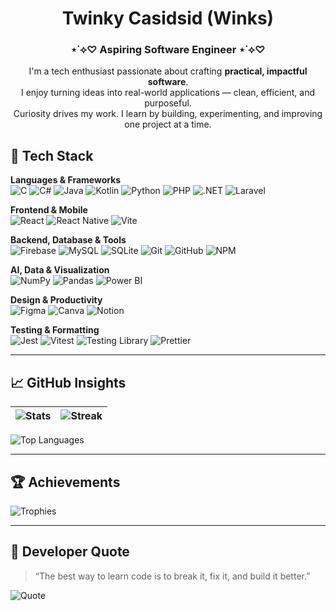 <div align="center">
<h1><b>Twinky Casidsid (Winks)</b></h1>
  
### ⋆˙⟡♡ Aspiring Software Engineer ⋆˙⟡♡

I'm a tech enthusiast passionate about crafting **practical, impactful software**.  
I enjoy turning ideas into real-world applications — clean, efficient, and purposeful.  
Curiosity drives my work. I learn by building, experimenting, and improving one project at a time.
</div>

## 🧠 Tech Stack

**Languages & Frameworks**  
![C](https://img.shields.io/badge/C-00599C?style=for-the-badge&logo=c&logoColor=white)
![C#](https://img.shields.io/badge/C%23-239120?style=for-the-badge&logo=csharp&logoColor=white)
![Java](https://img.shields.io/badge/Java-ED8B00?style=for-the-badge&logo=openjdk&logoColor=white)
![Kotlin](https://img.shields.io/badge/Kotlin-7F52FF?style=for-the-badge&logo=kotlin&logoColor=white)
![Python](https://img.shields.io/badge/Python-3670A0?style=for-the-badge&logo=python&logoColor=ffdd54)
![PHP](https://img.shields.io/badge/PHP-777BB4?style=for-the-badge&logo=php&logoColor=white)
![.NET](https://img.shields.io/badge/.NET-5C2D91?style=for-the-badge&logo=dotnet&logoColor=white)
![Laravel](https://img.shields.io/badge/Laravel-FF2D20?style=for-the-badge&logo=laravel&logoColor=white)

**Frontend & Mobile**  
![React](https://img.shields.io/badge/React-20232a?style=for-the-badge&logo=react&logoColor=61DAFB)
![React Native](https://img.shields.io/badge/React_Native-20232a?style=for-the-badge&logo=react&logoColor=61DAFB)
![Vite](https://img.shields.io/badge/Vite-646CFF?style=for-the-badge&logo=vite&logoColor=white)

**Backend, Database & Tools**  
![Firebase](https://img.shields.io/badge/Firebase-039BE5?style=for-the-badge&logo=firebase)
![MySQL](https://img.shields.io/badge/MySQL-4479A1?style=for-the-badge&logo=mysql&logoColor=white)
![SQLite](https://img.shields.io/badge/SQLite-07405E?style=for-the-badge&logo=sqlite&logoColor=white)
![Git](https://img.shields.io/badge/Git-F05033?style=for-the-badge&logo=git&logoColor=white)
![GitHub](https://img.shields.io/badge/GitHub-121011?style=for-the-badge&logo=github&logoColor=white)
![NPM](https://img.shields.io/badge/NPM-CB3837?style=for-the-badge&logo=npm&logoColor=white)

**AI, Data & Visualization**  
![NumPy](https://img.shields.io/badge/NumPy-013243?style=for-the-badge&logo=numpy&logoColor=white)
![Pandas](https://img.shields.io/badge/Pandas-150458?style=for-the-badge&logo=pandas&logoColor=white)
![Power BI](https://img.shields.io/badge/Power_BI-F2C811?style=for-the-badge&logo=powerbi&logoColor=black)

**Design & Productivity**  
![Figma](https://img.shields.io/badge/Figma-F24E1E?style=for-the-badge&logo=figma&logoColor=white)
![Canva](https://img.shields.io/badge/Canva-00C4CC?style=for-the-badge&logo=Canva&logoColor=white)
![Notion](https://img.shields.io/badge/Notion-000000?style=for-the-badge&logo=notion&logoColor=white)

**Testing & Formatting**  
![Jest](https://img.shields.io/badge/Jest-C21325?style=for-the-badge&logo=jest&logoColor=white)
![Vitest](https://img.shields.io/badge/Vitest-252529?style=for-the-badge&logo=vitest&logoColor=FCC72B)
![Testing Library](https://img.shields.io/badge/Testing_Library-E33332?style=for-the-badge&logo=testing-library&logoColor=white)
![Prettier](https://img.shields.io/badge/Prettier-F7B93E?style=for-the-badge&logo=prettier&logoColor=black)

---

## 📈 GitHub Insights

| ![Stats](https://github-readme-stats.vercel.app/api?username=twinkycasidsid&theme=react&hide_border=false&show_icons=true) | ![Streak](https://nirzak-streak-stats.vercel.app/?user=twinkycasidsid&theme=react&hide_border=false) |
|:--:|:--:|

![Top Languages](https://github-readme-stats.vercel.app/api/top-langs/?username=twinkycasidsid&theme=react&layout=compact&hide_border=false)

---

## 🏆 Achievements

![Trophies](https://github-profile-trophy.vercel.app/?username=twinkycasidsid&theme=algolia&no-frame=true&margin-w=8)

---

## 💬 Developer Quote

> “The best way to learn code is to break it, fix it, and build it better.”

![Quote](https://quotes-github-readme.vercel.app/api?type=horizontal&theme=tokyonight)

